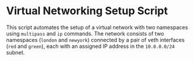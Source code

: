 # Virtual Networking Setup Script

This script automates the setup of a virtual network with two namespaces using `multipass` and `ip` commands. The network consists of two namespaces (`london` and `newyork`) connected by a pair of veth interfaces (`red` and `green`), each with an assigned IP address in the `10.0.0.0/24` subnet.
